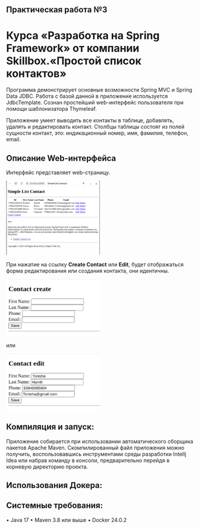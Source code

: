 ## Практическая работа №3
# Курса «Разработка на Spring Framework» от компании Skillbox.«Простой список контактов»

Программа демонстрирует основные возможности Spring MVC и Spring Data JDBC. Работа с базой данной в приложение используется JdbcTemplate.
Сознан простейший web-интерфейс пользователя при помощи шаблонизатора Thymeleaf.  

Приложение умеет выводить все контакты в таблице, добавлять, удалять и редактировать контакт.
Столбцы таблицы состоят из полей сущности контакт, это: индикационный номер, имя, фамилия, телефон, email.

## Описание Web-интерфейса

Интерфейс представляет web-страницу.

<img src="./readme_img/simple-list-contact.png" width="50%"/>

При нажатие на ссылку __Create Contact__ или __Edit__, будет отображаться форма редактирования или создания контакта, они идентичны.

<img src="./readme_img/create_contact.png" width="50%"/>

или

<img src="./readme_img/edit_contact.png" width="50%"/>

## Компиляция и запуск:
Приложение собирается при использовании автоматического сборщика пакетов Apache Maven. Скомпилированный файл приложения можно получить, воспользовавшись инструментами среды разработки IntelIj Idea или набрав команду в консоли, предварительно перейдя в корневую директорию проекта.

## Использования Докера:


## Системные требования:
• Java 17
• Maven 3.8 или выше
• Docker 24.0.2